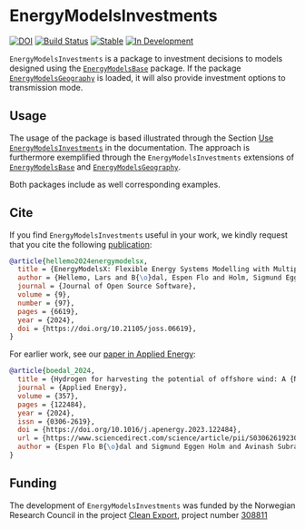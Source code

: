 # EnergyModelsInvestments

[![DOI](https://joss.theoj.org/papers/10.21105/joss.06619/status.svg)](https://doi.org/10.21105/joss.06619)
[![Build Status](https://github.com/EnergyModelsX/EnergyModelsInvestments.jl/workflows/CI/badge.svg)](https://github.com/EnergyModelsX/EnergyModelsInvestments.jl/actions?query=workflow%3ACI)
[![Stable](https://img.shields.io/badge/docs-stable-blue.svg)](https://energymodelsx.github.io/EnergyModelsInvestments.jl//stable)
[![In Development](https://img.shields.io/badge/docs-dev-blue.svg)](https://energymodelsx.github.io/EnergyModelsInvestments.jl/dev/)

`EnergyModelsInvestments` is a package to investment decisions to models designed using the [`EnergyModelsBase`](https://github.com/EnergyModelsX/EnergyModelsBase.jl) package.
If the package [`EnergyModelsGeography`](https://github.com/EnergyModelsX/EnergyModelsGeography.jl) is loaded, it will also provide investment options to transmission mode.

## Usage

The usage of the package is based illustrated through the Section [Use `EnergyModelsInvestments`](https://energymodelsx.github.io/EnergyModelsInvestments.jl/stable/how-to/use-emi/) in the documentation.
The approach is furthermore exemplified through the `EnergyModelsInvestments` extensions of [`EnergyModelsBase`](https://github.com/EnergyModelsX/EnergyModelsBase.jl/tree/main/ext/EMIExt) and [`EnergyModelsGeography`](https://github.com/EnergyModelsX/EnergyModelsGeography.jl/tree/main/ext/EMIExt).

Both packages include as well corresponding examples.

## Cite

If you find `EnergyModelsInvestments` useful in your work, we kindly request that you cite the following [publication](https://doi.org/10.21105/joss.06619):

```bibtex
@article{hellemo2024energymodelsx,
  title = {EnergyModelsX: Flexible Energy Systems Modelling with Multiple Dispatch},
  author = {Hellemo, Lars and B{\o}dal, Espen Flo and Holm, Sigmund Eggen and Pinel, Dimitri and Straus, Julian},
  journal = {Journal of Open Source Software},
  volume = {9},
  number = {97},
  pages = {6619},
  year = {2024},
  doi = {https://doi.org/10.21105/joss.06619},
}
```

For earlier work, see our [paper in Applied Energy](https://www.sciencedirect.com/science/article/pii/S0306261923018482):

```bibtex
@article{boedal_2024,
  title = {Hydrogen for harvesting the potential of offshore wind: A {N}orth {S}ea case study},
  journal = {Applied Energy},
  volume = {357},
  pages = {122484},
  year = {2024},
  issn = {0306-2619},
  doi = {https://doi.org/10.1016/j.apenergy.2023.122484},
  url = {https://www.sciencedirect.com/science/article/pii/S0306261923018482},
  author = {Espen Flo B{\o}dal and Sigmund Eggen Holm and Avinash Subramanian and Goran Durakovic and Dimitri Pinel and Lars Hellemo and Miguel Mu{\~n}oz Ortiz and Brage Rugstad Knudsen and Julian Straus}
}
```

## Funding

The development of `EnergyModelsInvestments` was funded by the Norwegian Research Council in the project [Clean Export](https://www.sintef.no/en/projects/2020/cleanexport/), project number [308811](https://prosjektbanken.forskningsradet.no/project/FORISS/308811)
